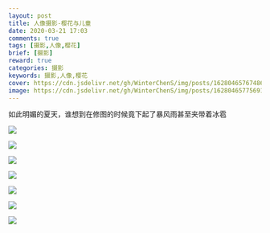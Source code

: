 ```yaml
---
layout: post
title: 人像摄影-樱花与儿童
date: 2020-03-21 17:03
comments: true
tags: [摄影,人像,樱花]
brief: [摄影]
reward: true
categories: 摄影
keywords: 摄影,人像,樱花
cover: https://cdn.jsdelivr.net/gh/WinterChenS/img/posts/1628046576748609.jpg
image: https://cdn.jsdelivr.net/gh/WinterChenS/img/posts/1628046577569130.jpg
---
```


如此明媚的夏天，谁想到在修图的时候竟下起了暴风雨甚至夹带着冰雹

![](https://cdn.jsdelivr.net/gh/WinterChenS/img/posts/1628046578389278.jpg)

![](https://cdn.jsdelivr.net/gh/WinterChenS/img/posts/1628046579209318.jpg)

![](https://cdn.jsdelivr.net/gh/WinterChenS/img/posts/1628046579789376.jpg)


![](https://cdn.jsdelivr.net/gh/WinterChenS/img/posts/1628046582320168.jpg)

![](https://cdn.jsdelivr.net/gh/WinterChenS/img/posts/1628046583257345.jpg)

![](https://cdn.jsdelivr.net/gh/WinterChenS/img/posts/1628046584582177.jpg)

![](http://img.winterchen.com/DSC_0065-编辑-17.JPG)


